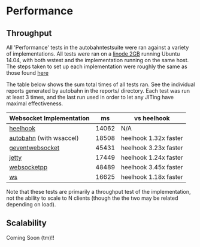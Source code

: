 Performance
===========

Throughput
----------

All 'Performance' tests in the autobahntestsuite were ran against a variety of
implementations. All tests were ran on a [linode 2GB](https://www.linode.com/pricing) running Ubuntu 14.04,
with both wstest and the implementation running on the same host. The steps
taken to set up each implementation were roughly the same as those found [here](https://github.com/tavendo/AutobahnTestSuite/tree/master/examples/publicreports)

The table below shows the sum total times of all tests ran. See the individual
reports generated by autobahn in the reports/ directory. Each test was run at
least 3 times, and the last run used in order to let any JITing have maximal
effectiveness.

|Websocket Implementation                                         |ms   |vs heelhook          |
|-----------------------------------------------------------------|-----|---------------------|
|[heelhook](https://github.com/alexokonski/heelhook)              |14062|N/A                  |
|[autobahn](http://autobahn.ws/python/) (with wsaccel)            |18508|heelhook 1.32x faster|
|[geventwebsocket](https://bitbucket.org/Jeffrey/gevent-websocket)|45431|heelhook 3.23x faster|
|[jetty](http://eclipse.org/jetty/)                               |17449|heelhook 1.24x faster|
|[websocketpp](http://www.zaphoyd.com/websocketpp)                |48489|heelhook 3.45x faster|
|[ws](https://einaros.github.io/ws/)                              |16625|heelhook 1.18x faster|

Note that these tests are primarily a throughput test of the implementation,
not the ability to scale to N clients (though the the two may be related
depending on load).

Scalability
-----------

Coming Soon (tm)!!
